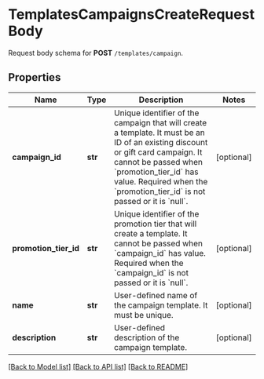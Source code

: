 # TemplatesCampaignsCreateRequestBody

Request body schema for **POST** `/templates/campaign`.

## Properties

Name | Type | Description | Notes
------------ | ------------- | ------------- | -------------
**campaign_id** | **str** | Unique identifier of the campaign that will create a template. It must be an ID of an existing discount or gift card campaign. It cannot be passed when &#x60;promotion_tier_id&#x60; has value. Required when the &#x60;promotion_tier_id&#x60; is not passed or it is &#x60;null&#x60;. | [optional] 
**promotion_tier_id** | **str** | Unique identifier of the promotion tier that will create a template. It cannot be passed when &#x60;campaign_id&#x60; has value. Required when the &#x60;campaign_id&#x60; is not passed or it is &#x60;null&#x60;. | [optional] 
**name** | **str** | User-defined name of the campaign template. It must be unique. | [optional] 
**description** | **str** | User-defined description of the campaign template. | [optional] 

[[Back to Model list]](../README.md#documentation-for-models) [[Back to API list]](../README.md#documentation-for-api-endpoints) [[Back to README]](../README.md)


